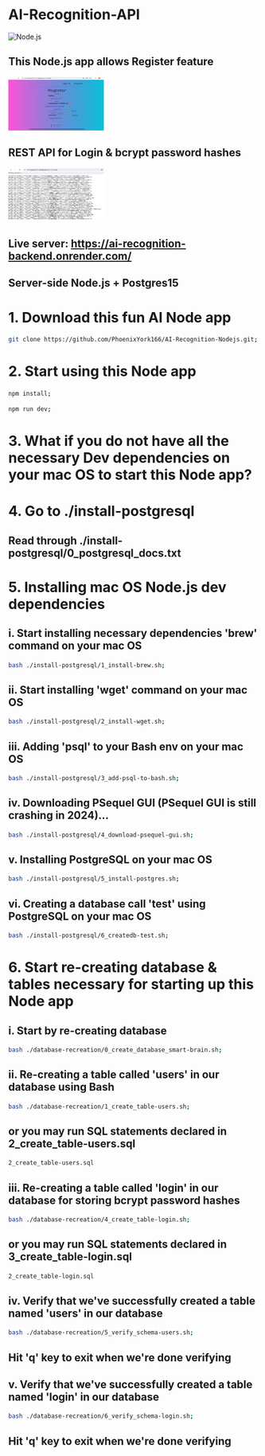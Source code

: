 # AI-Recognition-API

![Node.js](https://qph.cf2.quoracdn.net/main-qimg-5450bd03a18170c9dec7e904ce7029e8)

## This Node.js app allows Register feature

<img alt="Register" src="./images/ai-fullstack-register.jpeg" style="aspect-ratio: 16/9; margin: 0 auto; max-width: 20vw;">

## REST API for Login & bcrypt password hashes

<img alt="REST-API" src="./images/ai-fullstack-nodeapi.jpeg" style="aspect-ratio: 16/9; margin: 0 auto; max-width: 20vw;">

## Live server: https://ai-recognition-backend.onrender.com/

## Server-side Node.js + Postgres15

# 1. Download this fun AI Node app
```bash
git clone https://github.com/PhoenixYork166/AI-Recognition-Nodejs.git;
```

# 2. Start using this Node app
```bash
npm install;
```

```bash
npm run dev;
```

# 3. What if you do not have all the necessary Dev dependencies on your mac OS to start this Node app?

# 4. Go to ./install-postgresql
## Read through ./install-postgresql/0_postgresql_docs.txt

# 5. Installing mac OS Node.js dev dependencies
## i. Start installing necessary dependencies 'brew' command on your mac OS
```bash
bash ./install-postgresql/1_install-brew.sh;
```

## ii. Start installing 'wget' command on your mac OS
```bash
bash ./install-postgresql/2_install-wget.sh;
```

## iii. Adding 'psql' to your Bash env on your mac OS
```bash
bash ./install-postgresql/3_add-psql-to-bash.sh;
```

## iv. Downloading PSequel GUI (PSequel GUI is still crashing in 2024)...
```bash
bash ./install-postgresql/4_download-psequel-gui.sh;
```

## v. Installing PostgreSQL on your mac OS
```bash
bash ./install-postgresql/5_install-postgres.sh;
```

## vi. Creating a database call 'test' using PostgreSQL on your mac OS
```bash
bash ./install-postgresql/6_createdb-test.sh;
```

# 6. Start re-creating database & tables necessary for starting up this Node app

## i. Start by re-creating database
```bash
bash ./database-recreation/0_create_database_smart-brain.sh;
```

## ii. Re-creating a table called 'users' in our database using Bash
```bash
bash ./database-recreation/1_create_table-users.sh;
```
## or you may run SQL statements declared in 2_create_table-users.sql
```bash
2_create_table-users.sql
```

## iii. Re-creating a table called 'login' in our database for storing bcrypt password hashes
```bash
bash ./database-recreation/4_create_table-login.sh;
```
## or you may run SQL statements declared in 3_create_table-login.sql
```bash
2_create_table-login.sql
```

## iv. Verify that we've successfully created a table named 'users' in our database
```bash
bash ./database-recreation/5_verify_schema-users.sh;
```
## Hit 'q' key to exit when we're done verifying

## v. Verify that we've successfully created a table named 'login' in our database
```bash
bash ./database-recreation/6_verify_schema-login.sh;
```
## Hit 'q' key to exit when we're done verifying

